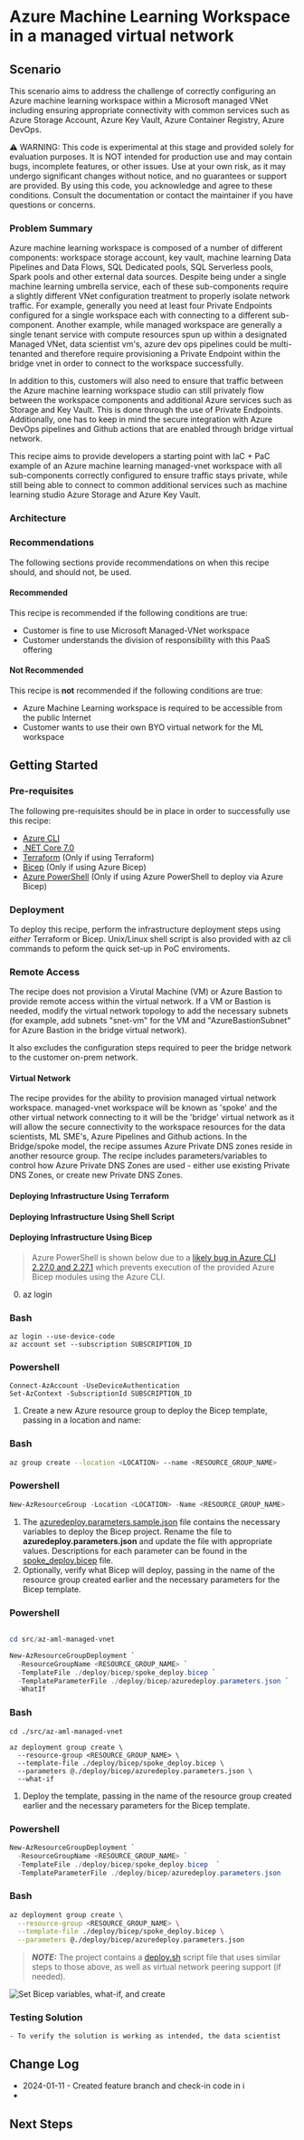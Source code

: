 # Azure Machine Learning Workspace in a managed virtual network

<!-- Replace "Recipe Template" title with name of the recipe. -->

## Scenario

<!-- Describe the usage scenario for this template.  Describe the challenges this recipes aims to address. -->
This scenario aims to address the challenge of correctly configuring an Azure machine learning workspace within a Microsoft managed VNet including ensuring appropriate connectivity with common services such as Azure Storage Account, Azure Key Vault, Azure Container Registry, Azure DevOps.

⚠️ WARNING: This code is experimental at this stage and provided solely for evaluation purposes. It is NOT intended for production use and may contain bugs, incomplete features, or other issues. Use at your own risk, as it may undergo significant changes without notice, and no guarantees or support are provided. By using this code, you acknowledge and agree to these conditions. Consult the documentation or contact the maintainer if you have questions or concerns.

### Problem Summary

<!--Briefly describe the problme that this recipe intends to resolve or make easier. -->
Azure machine learning workspace is composed of a number of different components: workspace storage account, key vault, machine learning Data Pipelines and Data Flows, SQL Dedicated pools, SQL Serverless pools, Spark pools and other external data sources. Despite being under a single machine learning umbrella service, each of these sub-components require a slightly different VNet configuration treatment to properly isolate network traffic. For example, generally you need at least four Private Endpoints configured for a single workspace each with connecting to a different sub-component. Another example, while managed workspace are generally a single tenant service with compute resources spun up within a designated Managed VNet, data scientist vm's, azure dev ops pipelines could be multi-tenanted and therefore require provisioning a Private Endpoint within the bridge vnet in order to connect to the workspace successfully. 

In addition to this, customers will also need to ensure that traffic between the Azure machine learning workspace studio can still privately flow between the workspace components and additional Azure services such as Storage and Key Vault. This is done through the use of Private Endpoints. Additionally, one has to keep in mind the secure integration with Azure DevOps pipelines and Github actions that are enabled through bridge virtual network.

This recipe aims to provide developers a starting point with IaC + PaC example of an Azure machine learning managed-vnet workspace with all sub-components correctly configured to ensure traffic stays private, while still being able to connect to common additional services such as machine learning studio Azure Storage and Azure Key Vault.

### Architecture

<!-- Include a high-level architecture diagram of the components used in this recipe. -->


### Recommendations

The following sections provide recommendations on when this recipe should, and should not, be used.

#### Recommended

<!-- Provide details on when usage of this recipe is recommended. -->
This recipe is recommended if the following conditions are true:

- Customer is fine to use Microsoft Managed-VNet workspace
- Customer understands the division of responsibility with this PaaS offering

#### Not Recommended

<!-- Provide details on when usage of this recipe is NOT recommended. -->
This recipe is **not** recommended if the following conditions are true:

- Azure Machine Learning workspace is required to be accessible from the public Internet
- Customer wants to use their own BYO virtual network for the ML workspace 

## Getting Started

<!-- Provide instructions on how a user would use this recipe (e.g., how they would deploy the resources). -->

### Pre-requisites

<!-- List the pre-reqs for use of this recipe (SDKs, roles/permissions, etc.) -->
The following pre-requisites should be in place in order to successfully use this recipe:

- [Azure CLI](https://docs.microsoft.com/cli/azure/install-azure-cli)
- [.NET Core 7.0](https://docs.microsoft.com/dotnet/core/install/)
- [Terraform](https://www.terraform.io/downloads.html) (Only if using Terraform)
- [Bicep](https://docs.microsoft.com/azure/azure-resource-manager/bicep/install) (Only if using Azure Bicep)
- [Azure PowerShell](https://docs.microsoft.com/powershell/azure/install-az-ps) (Only if using Azure PowerShell to deploy via Azure Bicep)

### Deployment

To deploy this recipe, perform the infrastructure deployment steps using _either_ Terraform or Bicep. Unix/Linux shell script is also provided with az cli commands to peform the quick set-up in PoC enviroments.

<!-- Provide instructions on how to deploy the recipe. -->

### Remote Access

The recipe does not provision a Virutal Machine (VM) or Azure Bastion to provide remote access within the virtual network.  If a VM or Bastion is needed, modify the virtual network topology to add the necessary subnets (for example, add subnets "snet-vm" for the VM and "AzureBastionSubnet" for Azure Bastion in the bridge virtual network).

It also excludes the configuration steps required to peer the bridge network to the customer on-prem network.

#### Virtual Network

The recipe provides for the ability to provision managed virtual network workspace. managed-vnet workspace will be known as 'spoke' and the other virtual network connecting to it will be the 'bridge' virtual network as it will allow the secure connectivity to the workspace resources for the data scientists, ML SME's, Azure Pipelines and Github actions. In the Bridge/spoke model, the recipe assumes Azure Private DNS zones reside in another resource group.  The recipe includes parameters/variables to control how Azure Private DNS Zones are used - either use existing Private DNS Zones, or create new Private DNS Zones.

#### Deploying Infrastructure Using Terraform
#### Deploying Infrastructure Using Shell Script
#### Deploying Infrastructure Using Bicep

<!-- TODO: Update to use Azure CLI. -->

> Azure PowerShell is shown below due to a [likely bug in Azure CLI 2.27.0 and 2.27.1](https://github.com/Azure/azure-cli/issues/19308) which prevents execution of the provided Azure Bicep modules using the Azure CLI.
0. az login


### Bash
```
az login --use-device-code
az account set --subscription SUBSCRIPTION_ID
```

### Powershell
```
Connect-AzAccount -UseDeviceAuthentication
Set-AzContext -SubscriptionId SUBSCRIPTION_ID
```
   1. Create a new Azure resource group to deploy the Bicep template, passing in a location and name:

### Bash
   ```Bash
   az group create --location <LOCATION> --name <RESOURCE_GROUP_NAME>

   ```
### Powershell
   ```PowerShell
   New-AzResourceGroup -Location <LOCATION> -Name <RESOURCE_GROUP_NAME>
   ```

1. The [azuredeploy.parameters.sample.json](./deploy/bicep/azuredeploy.parameters.sample.json) file contains the necessary variables to deploy the Bicep project. Rename the file to **azuredeploy.parameters.json** and update the file with appropriate values. Descriptions for each parameter can be found in the [spoke_deploy.bicep](./deploy/bicep/spoke_deploy.bicep) file.
   <!-- 1. Set the `newOrExistingDnsZones` parameter to "new" (or don't set, as the default is "new") if creating a new Azure Private DNS Zone.
   1. Set the `dnsZoneResourceGroupName` parameter to the name of your resource group (or don't set, as the default is the name of the resource group) if creating a new Azure Private DNS Zone.   -->
1. Optionally, verify what Bicep will deploy, passing in the name of the resource group created earlier and the necessary parameters for the Bicep template.

### Powershell

   ```PowerShell

   cd src/az-aml-managed-vnet

   New-AzResourceGroupDeployment `
     -ResourceGroupName <RESOURCE_GROUP_NAME> `
     -TemplateFile ./deploy/bicep/spoke_deploy.bicep `
     -TemplateParameterFile ./deploy/bicep/azuredeploy.parameters.json `
     -WhatIf
   ```

### Bash

```
cd ./src/az-aml-managed-vnet

az deployment group create \
  --resource-group <RESOURCE_GROUP_NAME> \
  --template-file ./deploy/bicep/spoke_deploy.bicep \
  --parameters @./deploy/bicep/azuredeploy.parameters.json \
  --what-if

```

1. Deploy the template, passing in the name of the resource group created earlier and the necessary parameters for the Bicep template.

### Powershell
   ```PowerShell
   New-AzResourceGroupDeployment `
     -ResourceGroupName <RESOURCE_GROUP_NAME> `
     -TemplateFile ./deploy/bicep/spoke_deploy.bicep  `
     -TemplateParameterFile ./deploy/bicep/azuredeploy.parameters.json
   ```

### Bash

```bash
az deployment group create \
  --resource-group <RESOURCE_GROUP_NAME> \
  --template-file ./deploy/bicep/spoke_deploy.bicep \
  --parameters @./deploy/bicep/azuredeploy.parameters.json

```


> **_NOTE:_** The project contains a [deploy.sh](./deploy/bicep/deploy.sh) script file that uses similar steps to those above, as well as virtual network peering support (if needed).

   ![Set Bicep variables, what-if, and create](./media/bicepDeploy.gif)

   ### Testing Solution

    - To verify the solution is working as intended, the data scientist 

## Change Log

<!--
Describe the change history for this recipe. For example:
- 2021-06-01
  - Fix for bug in Terraform template that prevented Key Vault reference resolution for function app.
-->
- 2024-01-11 - Created feature branch and check-in code in i 
- 

## Next Steps

<!-- Provide description and links to what a user of this recipe could do next.  Include suggestions for how the recipe could be enhanced or built upon. -->
